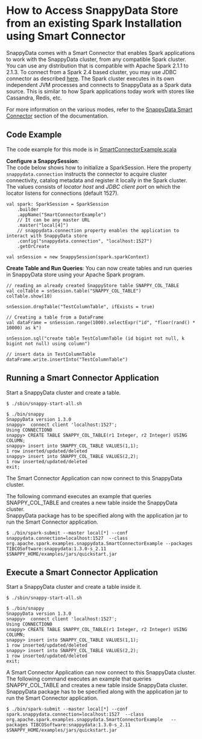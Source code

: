 <a id="howto-splitmode"></a>
# How to Access SnappyData Store from an existing Spark Installation using Smart Connector

SnappyData comes with a Smart Connector that enables Spark applications to work with the SnappyData cluster, from any compatible Spark cluster. You can use any distribution that is compatible with Apache Spark 2.1.1 to 2.1.3. To connect from a Spark 2.4 based cluster, you may use JDBC connector as described [here](../programming_guide/spark_jdbc_connector.md#howto-sparkjdbc). The Spark cluster executes in its own independent JVM processes and connects to SnappyData as a Spark data source. This is similar to how Spark applications today work with stores like Cassandra, Redis, etc.

For more information on the various modes, refer to the [SnappyData Smart Connector](../affinity_modes/connector_mode.md) section of the documentation.

## Code Example
The code example for this mode is in [SmartConnectorExample.scala](https://github.com/TIBCOSoftware/snappydata/blob/master/examples/src/main/scala/org/apache/spark/examples/snappydata/SmartConnectorExample.scala)

**Configure a SnappySession**:</br>
The code below shows how to initialize a SparkSession. Here the property `snappydata.connection` instructs the connector to acquire cluster connectivity, catalog metadata and register it locally in the Spark cluster. The values consists of *locator host* and *JDBC client port* on which the locator listens for connections (default 1527).

```pre
val spark: SparkSession = SparkSession
    .builder
    .appName("SmartConnectorExample")
    // It can be any master URL
    .master("local[4]")
    // snappydata.connection property enables the application to interact with SnappyData store
    .config("snappydata.connection", "localhost:1527")
    .getOrCreate

val snSession = new SnappySession(spark.sparkContext)
```

**Create Table and Run Queries**: 
You can now create tables and run queries in SnappyData store using your Apache Spark program.

```pre
// reading an already created SnappyStore table SNAPPY_COL_TABLE
val colTable = snSession.table("SNAPPY_COL_TABLE")
colTable.show(10)

snSession.dropTable("TestColumnTable", ifExists = true)

// Creating a table from a DataFrame
val dataFrame = snSession.range(1000).selectExpr("id", "floor(rand() * 10000) as k")

snSession.sql("create table TestColumnTable (id bigint not null, k bigint not null) using column")

// insert data in TestColumnTable
dataFrame.write.insertInto("TestColumnTable")
```

## Running a Smart Connector Application

Start a SnappyData cluster and create a table.

```pre
$ ./sbin/snappy-start-all.sh

$ ./bin/snappy
SnappyData version 1.3.0
snappy>  connect client 'localhost:1527';
Using CONNECTION0
snappy> CREATE TABLE SNAPPY_COL_TABLE(r1 Integer, r2 Integer) USING COLUMN;
snappy> insert into SNAPPY_COL_TABLE VALUES(1,1);
1 row inserted/updated/deleted
snappy> insert into SNAPPY_COL_TABLE VALUES(2,2);
1 row inserted/updated/deleted
exit;
```

The Smart Connector Application can now connect to this SnappyData cluster. </br>

The following command executes an example that queries SNAPPY_COL_TABLE and creates a new table inside the SnappyData cluster. </br>SnappyData package has to be specified along with the application jar to run the Smart Connector application.

```pre
$ ./bin/spark-submit --master local[*] --conf snappydata.connection=localhost:1527  --class org.apache.spark.examples.snappydata.SmartConnectorExample --packages TIBCOSoftware:snappydata:1.3.0-s_2.11       $SNAPPY_HOME/examples/jars/quickstart.jar
```

## Execute a Smart Connector Application
Start a SnappyData cluster and create a table inside it.

```pre
$ ./sbin/snappy-start-all.sh

$ ./bin/snappy
SnappyData version 1.3.0
snappy>  connect client 'localhost:1527';
Using CONNECTION0
snappy> CREATE TABLE SNAPPY_COL_TABLE(r1 Integer, r2 Integer) USING COLUMN;
snappy> insert into SNAPPY_COL_TABLE VALUES(1,1);
1 row inserted/updated/deleted
snappy> insert into SNAPPY_COL_TABLE VALUES(2,2);
1 row inserted/updated/deleted
exit;
```

A Smart Connector Application can now connect to this SnappyData cluster. The following command executes an example that queries SNAPPY_COL_TABLE and creates a new table inside SnappyData cluster. SnappyData package has to be specified along with the application jar to run the Smart Connector application. 

```pre
$ ./bin/spark-submit --master local[*] --conf spark.snappydata.connection=localhost:1527  --class org.apache.spark.examples.snappydata.SmartConnectorExample   --packages TIBCOSoftware:snappydata:1.3.0-s_2.11 $SNAPPY_HOME/examples/jars/quickstart.jar
```

